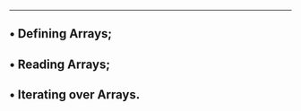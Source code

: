 ----------------------------------------------------
• Defining Arrays;
----------------------------------------------------
• Reading Arrays;
----------------------------------------------------
• Iterating over Arrays.
----------------------------------------------------
